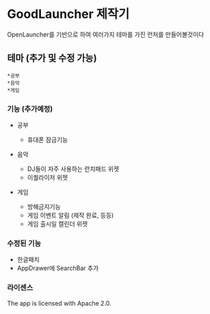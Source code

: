 

# GoodLauncher 제작기

OpenLauncher를 기반으로 하여 여러가지 테마를 가진 런처를 만들어볼것이다


## 테마 (추가 및 수정 가능)

    *공부
    *음악
    *게임

### 기능 (추가예정)

  * 공부
    * 휴대폰 잠금기능
    
  * 음악
    * DJ들이 자주 사용하는 런치패드 위젯
    * 이퀄라이저 위젯
    
  * 게임
    * 방해금지기능
    * 게임 이벤트 알림 (제작 완료, 등등)
    * 게임 출시일 캘린더 위젯
    
### 수정된 기능
   * 한글패치 
   * AppDrawer에 SearchBar 추가

### 라이센스

The app is licensed with Apache 2.0.
